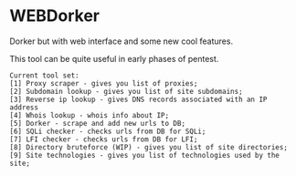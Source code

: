 # WEBDorker
Dorker but with web interface and some new cool features.

This tool can be quite useful in early phases of pentest.
```
Current tool set:
[1] Proxy scraper - gives you list of proxies;
[2] Subdomain lookup - gives you list of site subdomains;
[3] Reverse ip lookup - gives DNS records associated with an IP address
[4] Whois lookup - whois info about IP;
[5] Dorker - scrape and add new urls to DB;
[6] SQLi checker - checks urls from DB for SQLi;
[7] LFI checker - checks urls from DB for LFI;
[8] Directory bruteforce (WIP) - gives you list of site directories;
[9] Site technologies - gives you list of technologies used by the site;
```
